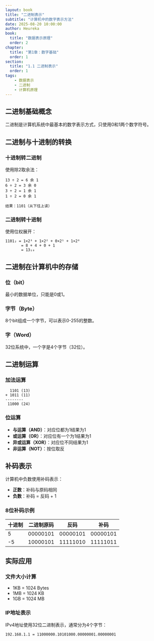 ```yaml
---
layout: book
title: "二进制表示"
subtitle: "计算机中的数字表示方法"
date: 2025-08-20 10:00:00
author: Heureka
book: 
  title: "数据表示原理"
  order: 2
chapter: 
  title: "第1章：数字基础"
  order: 1
section: 
  title: "1.1 二进制表示"
  order: 1
tags: 
    - 数据表示
    - 二进制
    - 计算机原理
---
```


## 二进制基础概念

二进制是计算机系统中最基本的数字表示方式，只使用0和1两个数字符号。

## 二进制与十进制的转换

### 十进制转二进制

使用除2取余法：

```
13 ÷ 2 = 6 余 1
6 ÷ 2 = 3 余 0  
3 ÷ 2 = 1 余 1
1 ÷ 2 = 0 余 1

结果：1101（从下往上读）
```

### 二进制转十进制

使用位权展开：

```
1101₂ = 1×2³ + 1×2² + 0×2¹ + 1×2⁰
       = 8 + 4 + 0 + 1
       = 13₁₀
```

## 二进制在计算机中的存储

### 位（bit）
最小的数据单位，只能是0或1。

### 字节（Byte）
8个bit组成一个字节，可以表示0-255的整数。

### 字（Word）
32位系统中，一个字是4个字节（32位）。

## 二进制运算

### 加法运算

```
  1101 (13)
+ 1011 (11)
--------
 11000 (24)
```

### 位运算

- **与运算（AND）**：对应位都为1结果为1
- **或运算（OR）**：对应位有一个为1结果为1  
- **异或运算（XOR）**：对应位不同结果为1
- **非运算（NOT）**：按位取反

## 补码表示

计算机中负数使用补码表示：

- **正数**：补码与原码相同
- **负数**：补码 = 反码 + 1

### 8位补码示例

| 十进制 | 二进制原码 | 反码 | 补码 |
|--------|------------|------|------|
| 5 | 00000101 | 00000101 | 00000101 |
| -5 | 10000101 | 11111010 | 11111011 |

## 实际应用

### 文件大小计算

- 1KB = 1024 Bytes
- 1MB = 1024 KB
- 1GB = 1024 MB

### IP地址表示

IPv4地址使用32位二进制表示，通常分为4个字节：

```
192.168.1.1 = 11000000.10101000.00000001.00000001
```